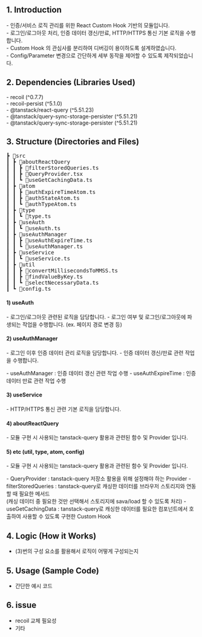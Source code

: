 ## 1. Introduction

<div>- 인증/서비스 로직 관리를 위한 React Custom Hook 기반의 모듈입니다.</div>
<div>- 로그인/로그아웃 처리, 인증 데이터 갱신/만료, HTTP/HTTPS 통신 기본 로직을 수행합니다.</div>
<div>- Custom Hook 의 관심사를 분리하여 디버깅이 용이하도록 설계하였습니다.</div>
<div>- Config/Parameter 변경으로 간단하게 세부 동작을 제어할 수 있도록 제작되었습니다.</div>

## 2. Dependencies (Libraries Used)

<div>- recoil (^0.7.7)</div>
<div>- recoil-persist (^5.1.0)</div>
<div>- @tanstack/react-query (^5.51.23)</div>
<div>- @tanstack/query-sync-storage-persister (^5.51.21)</div>
<div>- @tanstack/query-sync-storage-persister (^5.51.21)</div>

## 3. Structure (Directories and Files)

<pre>
┣ 📂src
┃ ┣ 📂aboutReactQuery
┃ ┃ ┣ 📜filterStoredQueries.ts
┃ ┃ ┣ 📜QueryProvider.tsx
┃ ┃ ┗ 📜useGetCachingData.ts
┃ ┣ 📂atom
┃ ┃ ┣ 📜authExpireTimeAtom.ts
┃ ┃ ┣ 📜authStateAtom.ts
┃ ┃ ┗ 📜authTypeAtom.ts
┃ ┣ 📂type
┃ ┃ ┗ 📜type.ts
┃ ┣ 📂useAuth
┃ ┃ ┗ 📜useAuth.ts
┃ ┣ 📂useAuthManager
┃ ┃ ┣ 📜useAuthExpireTime.ts
┃ ┃ ┗ 📜useAuthManager.ts
┃ ┣ 📂useService
┃ ┃ ┗ 📜useService.ts
┃ ┣ 📂util
┃ ┃ ┣ 📜convertMillisecondsToMMSS.ts
┃ ┃ ┣ 📜findValueByKey.ts
┃ ┃ ┗ 📜selectNecessaryData.ts
┃ ┗ 📜config.ts
</pre>

#### 1) useAuth

<span>- 로그인/로그아웃 관련된 로직을 담당합니다.</span>
<span>- 로그인 여부 및 로그인/로그아웃에 파생되는 작업을 수행합니다. (ex. 페이지 경로 변경 등)</span>

#### 2) useAuthManager

<span>- 로그인 이후 인증 데이터 관리 로직을 담당합니다.</span>
<span>- 인증 데이터 갱신/만료 관련 작업을 수행합니다.</span>

<span>- useAuthManager : 인증 데이터 갱신 관련 작업 수행</span>
<span>- useAuthExpireTime : 인증 데이터 만료 관련 작업 수행</span>

#### 3) useService

<span>- HTTP/HTTPS 통신 관련 기본 로직을 담당합니다.</span>

#### 4) aboutReactQuery

<span>- 모듈 구현 시 사용되는 tanstack-query 활용과 관련된 함수 및 Provider 입니다.</span>

#### 5) etc (util, type, atom, config)

<span>- 모듈 구현 시 사용되는 tanstack-query 활용과 관련된 함수 및 Provider 입니다.</span>

<span>- QueryProvider : tanstack-query 저장소 활용을 위해 설정해야 하는 Provider</span>
<span>- filterStoredQueries : tanstack-query로 캐싱한 데이터를 브라우저 스토리지와 연동할 때 필요한 메서드 <br/>(캐싱 데이터 중 필요한 것만 선택해서 스토리지에 sava/load 할 수 있도록 처리) </span>
<span>- useGetCachingData : tanstack-query로 캐싱한 데이터를 필요한 컴포넌트에서 호출하여 사용할 수 있도록 구현한 Custom Hook</span>

## 4. Logic (How it Works)

- (3)번의 구성 요소를 활용해서 로직이 어떻게 구성되는지

## 5. Usage (Sample Code)

- 간단한 예시 코드

## 6. issue

- recoil 교체 필요성
- 기타
